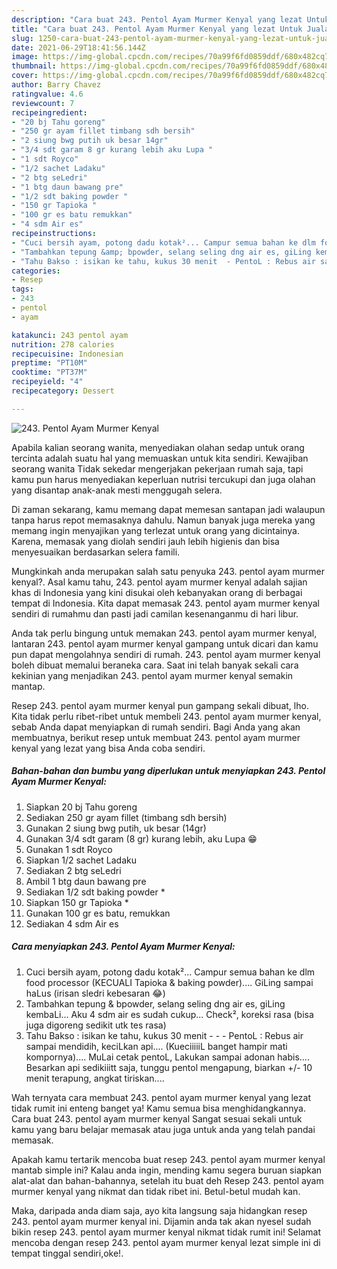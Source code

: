 ```yaml
---
description: "Cara buat 243. Pentol Ayam Murmer Kenyal yang lezat Untuk Jualan"
title: "Cara buat 243. Pentol Ayam Murmer Kenyal yang lezat Untuk Jualan"
slug: 1250-cara-buat-243-pentol-ayam-murmer-kenyal-yang-lezat-untuk-jualan
date: 2021-06-29T18:41:56.144Z
image: https://img-global.cpcdn.com/recipes/70a99f6fd0859ddf/680x482cq70/243-pentol-ayam-murmer-kenyal-foto-resep-utama.jpg
thumbnail: https://img-global.cpcdn.com/recipes/70a99f6fd0859ddf/680x482cq70/243-pentol-ayam-murmer-kenyal-foto-resep-utama.jpg
cover: https://img-global.cpcdn.com/recipes/70a99f6fd0859ddf/680x482cq70/243-pentol-ayam-murmer-kenyal-foto-resep-utama.jpg
author: Barry Chavez
ratingvalue: 4.6
reviewcount: 7
recipeingredient:
- "20 bj Tahu goreng"
- "250 gr ayam fillet timbang sdh bersih"
- "2 siung bwg putih uk besar 14gr"
- "3/4 sdt garam 8 gr kurang lebih aku Lupa "
- "1 sdt Royco"
- "1/2 sachet Ladaku"
- "2 btg seLedri"
- "1 btg daun bawang pre"
- "1/2 sdt baking powder "
- "150 gr Tapioka "
- "100 gr es batu remukkan"
- "4 sdm Air es"
recipeinstructions:
- "Cuci bersih ayam, potong dadu kotak²... Campur semua bahan ke dlm food processor (KECUALI Tapioka &amp; baking powder).... GiLing sampai haLus (irisan sledri kebesaran 😂)"
- "Tambahkan tepung &amp; bpowder, selang seling dng air es, giLing kembaLi... Aku 4 sdm air es sudah cukup... Check², koreksi rasa (bisa juga digoreng sedikit utk tes rasa)"
- "Tahu Bakso : isikan ke tahu, kukus 30 menit  - PentoL : Rebus air sampai mendidih, keciLkan api.... (KueciiiiiL banget hampir mati kompornya).... MuLai cetak pentoL, Lakukan sampai adonan habis.... Besarkan api sedikiiitt saja, tunggu pentol mengapung, biarkan +/- 10 menit terapung, angkat tiriskan...."
categories:
- Resep
tags:
- 243
- pentol
- ayam

katakunci: 243 pentol ayam 
nutrition: 278 calories
recipecuisine: Indonesian
preptime: "PT10M"
cooktime: "PT37M"
recipeyield: "4"
recipecategory: Dessert

---
```



![243. Pentol Ayam Murmer Kenyal](https://img-global.cpcdn.com/recipes/70a99f6fd0859ddf/680x482cq70/243-pentol-ayam-murmer-kenyal-foto-resep-utama.jpg)

Apabila kalian seorang wanita, menyediakan olahan sedap untuk orang tercinta adalah suatu hal yang memuaskan untuk kita sendiri. Kewajiban seorang  wanita Tidak sekedar mengerjakan pekerjaan rumah saja, tapi kamu pun harus menyediakan keperluan nutrisi tercukupi dan juga olahan yang disantap anak-anak mesti menggugah selera.

Di zaman  sekarang, kamu memang dapat memesan santapan jadi walaupun tanpa harus repot memasaknya dahulu. Namun banyak juga mereka yang memang ingin menyajikan yang terlezat untuk orang yang dicintainya. Karena, memasak yang diolah sendiri jauh lebih higienis dan bisa menyesuaikan berdasarkan selera famili. 



Mungkinkah anda merupakan salah satu penyuka 243. pentol ayam murmer kenyal?. Asal kamu tahu, 243. pentol ayam murmer kenyal adalah sajian khas di Indonesia yang kini disukai oleh kebanyakan orang di berbagai tempat di Indonesia. Kita dapat memasak 243. pentol ayam murmer kenyal sendiri di rumahmu dan pasti jadi camilan kesenanganmu di hari libur.

Anda tak perlu bingung untuk memakan 243. pentol ayam murmer kenyal, lantaran 243. pentol ayam murmer kenyal gampang untuk dicari dan kamu pun dapat mengolahnya sendiri di rumah. 243. pentol ayam murmer kenyal boleh dibuat memalui beraneka cara. Saat ini telah banyak sekali cara kekinian yang menjadikan 243. pentol ayam murmer kenyal semakin mantap.

Resep 243. pentol ayam murmer kenyal pun gampang sekali dibuat, lho. Kita tidak perlu ribet-ribet untuk membeli 243. pentol ayam murmer kenyal, sebab Anda dapat menyiapkan di rumah sendiri. Bagi Anda yang akan membuatnya, berikut resep untuk membuat 243. pentol ayam murmer kenyal yang lezat yang bisa Anda coba sendiri.

<!--inarticleads1-->

##### Bahan-bahan dan bumbu yang diperlukan untuk menyiapkan 243. Pentol Ayam Murmer Kenyal:

1. Siapkan 20 bj Tahu goreng
1. Sediakan 250 gr ayam fillet (timbang sdh bersih)
1. Gunakan 2 siung bwg putih, uk besar (14gr)
1. Gunakan 3/4 sdt garam (8 gr) kurang lebih, aku Lupa 😁
1. Gunakan 1 sdt Royco
1. Siapkan 1/2 sachet Ladaku
1. Sediakan 2 btg seLedri
1. Ambil 1 btg daun bawang pre
1. Sediakan 1/2 sdt baking powder *
1. Siapkan 150 gr Tapioka *
1. Gunakan 100 gr es batu, remukkan
1. Sediakan 4 sdm Air es




<!--inarticleads2-->

##### Cara menyiapkan 243. Pentol Ayam Murmer Kenyal:

1. Cuci bersih ayam, potong dadu kotak²... Campur semua bahan ke dlm food processor (KECUALI Tapioka &amp; baking powder).... GiLing sampai haLus (irisan sledri kebesaran 😂)
1. Tambahkan tepung &amp; bpowder, selang seling dng air es, giLing kembaLi... Aku 4 sdm air es sudah cukup... Check², koreksi rasa (bisa juga digoreng sedikit utk tes rasa)
1. Tahu Bakso : isikan ke tahu, kukus 30 menit -  - - PentoL : Rebus air sampai mendidih, keciLkan api.... (KueciiiiiL banget hampir mati kompornya).... MuLai cetak pentoL, Lakukan sampai adonan habis.... Besarkan api sedikiiitt saja, tunggu pentol mengapung, biarkan +/- 10 menit terapung, angkat tiriskan....




Wah ternyata cara membuat 243. pentol ayam murmer kenyal yang lezat tidak rumit ini enteng banget ya! Kamu semua bisa menghidangkannya. Cara buat 243. pentol ayam murmer kenyal Sangat sesuai sekali untuk kamu yang baru belajar memasak atau juga untuk anda yang telah pandai memasak.

Apakah kamu tertarik mencoba buat resep 243. pentol ayam murmer kenyal mantab simple ini? Kalau anda ingin, mending kamu segera buruan siapkan alat-alat dan bahan-bahannya, setelah itu buat deh Resep 243. pentol ayam murmer kenyal yang nikmat dan tidak ribet ini. Betul-betul mudah kan. 

Maka, daripada anda diam saja, ayo kita langsung saja hidangkan resep 243. pentol ayam murmer kenyal ini. Dijamin anda tak akan nyesel sudah bikin resep 243. pentol ayam murmer kenyal nikmat tidak rumit ini! Selamat mencoba dengan resep 243. pentol ayam murmer kenyal lezat simple ini di tempat tinggal sendiri,oke!.

